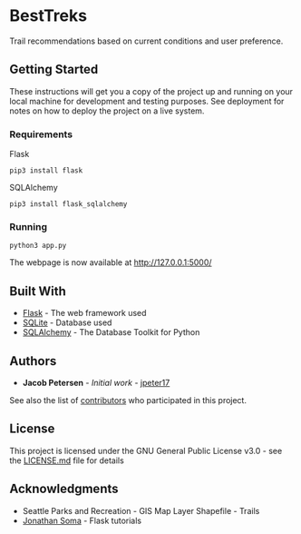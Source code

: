 # BestTreks

Trail recommendations based on current conditions and user preference. 

## Getting Started

These instructions will get you a copy of the project up and running on your local machine for development and testing purposes. See deployment for notes on how to deploy the project on a live system.

### Requirements

Flask

```
pip3 install flask
```

SQLAlchemy

```
pip3 install flask_sqlalchemy
```

### Running

```
python3 app.py
```

The webpage is now available at http://127.0.0.1:5000/

## Built With

* [Flask](https://flask.palletsprojects.com/en/1.1.x/) - The web framework used
* [SQLite](https://www.sqlite.org/index.html) - Database used
* [SQLAlchemy](https://www.sqlalchemy.org/) - The Database Toolkit for Python

## Authors

* **Jacob Petersen** - *Initial work* - [jpeter17](https://github.com/jpeter17)

See also the list of [contributors](https://github.com/jpeter17/BestTreks/contributors) who participated in this project.

## License

This project is licensed under the GNU General Public License v3.0 - see the [LICENSE.md](LICENSE.md) file for details

## Acknowledgments

* Seattle Parks and Recreation - GIS Map Layer Shapefile - Trails
* [Jonathan Soma](http://jonathansoma.com/) - Flask tutorials